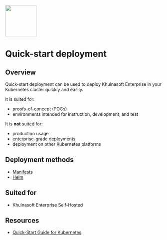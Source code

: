 <img src="https://avatars3.githubusercontent.com/u/43526139?s=200&v=4" height="100" width="100" />

# Quick-start deployment

## Overview

Quick-start deployment can be used to deploy Khulnasoft Enterprise in your Kubernetes cluster quickly and easily. 

It is suited for:
- proofs-of-concept (POCs)
- environments intended for instruction, development, and test

It is **not** suited for:
- production usage
- enterprise-grade deployments
- deployment on other Kubernetes platforms

## Deployment methods
- [Manifests](./kubernetes_and_openshift/manifests)
- [Helm](./kubernetes_and_openshift/helm)

## Suited for
- Khulnasoft Enterprise Self-Hosted

## Resources
- [Quick-Start Guide for Kubernetes](https://docs.khulnasoft.com/docs/quick-start-guide-for-kubernetes)